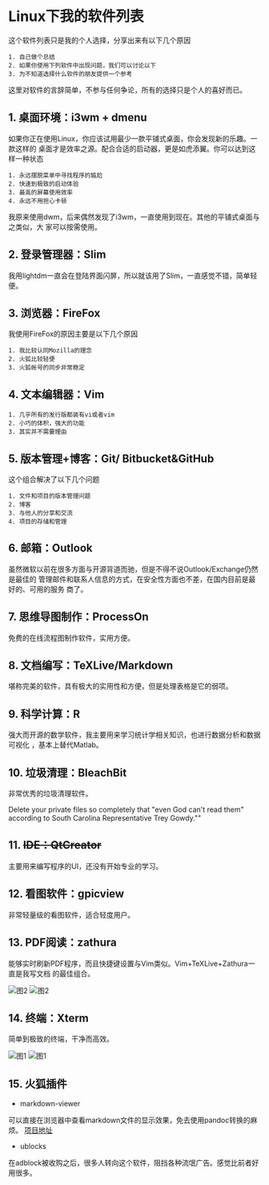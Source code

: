 # Linux下我的软件列表 

这个软件列表只是我的个人选择，分享出来有以下几个原因

    1. 自己做个总结
    2. 如果你使用下列软件中出现问题，我们可以讨论以下
    3. 为不知道选择什么软件的朋友提供一个参考

这里对软件的言辞简单，不参与任何争论，所有的选择只是个人的喜好而已。

## 1. 桌面环境：i3wm + dmenu

如果你正在使用Linux，你应该试用最少一款平铺式桌面，你会发现新的乐趣。一款这样的
桌面才是效率之源。配合合适的启动器，更是如虎添翼。你可以达到这样一种状态

    1. 永远摆脱菜单中寻找程序的尴尬
    2. 快速到极致的启动体验
    3. 最高的屏幕使用效率
    4. 永远不用担心卡顿

我原来使用dwm，后来偶然发现了i3wm，一直使用到现在。其他的平铺式桌面与之类似，大
家可以按需使用。

## 2. 登录管理器：Slim

我用lightdm一直会在登陆界面闪屏，所以就该用了Slim，一直感觉不错，简单轻便。

## 3. 浏览器：FireFox

我使用FireFox的原因主要是以下几个原因

    1. 我比较认同Mozilla的理念
    2. 火狐比较轻便
    3. 火狐帐号的同步非常稳定

## 4. 文本编辑器：Vim

    1. 几乎所有的发行版都装有vi或者vim
    2. 小巧的体积，强大的功能
    3. 其实并不需要理由

## 5. 版本管理+博客：Git/ Bitbucket&GitHub

这个组合解决了以下几个问题
    
    1. 文件和项目的版本管理问题
    2. 博客
    3. 与他人的分享和交流
    4. 项目的存储和管理

## 6. 邮箱：Outlook

虽然微软以前在很多方面与开源背道而驰，但是不得不说Outlook/Exchange仍然是最佳的
管理邮件和联系人信息的方式，在安全性方面也不差，在国内目前是最好的、可用的服务
商了。

## 7. 思维导图制作：ProcessOn

免费的在线流程图制作软件，实用方便。

## 8. 文档编写：TeXLive/Markdown

堪称完美的软件，具有极大的实用性和方便，但是处理表格是它的弱项。

## 9. 科学计算：R

强大而开源的数学软件，我主要用来学习统计学相关知识，也进行数据分析和数据可视化
，基本上替代Matlab。

## 10. 垃圾清理：BleachBit

非常优秀的垃圾清理软件。

Delete your private files so completely that "even God can't read them"
according to South Carolina Representative Trey Gowdy.""

## 11. ~~IDE：QtCreator~~

主要用来编写程序的UI，还没有开始专业的学习。

## 12. 看图软件：gpicview

非常轻量级的看图软件，适合轻度用户。

## 13. PDF阅读：zathura

能够实时刷新PDF程序，而且快捷键设置与Vim类似。Vim+TeXLive+Zathura一直是我写文档
的最佳组合。

![图2](https://github.com/LibreLex/Blog/blob/master/Linux/pic/2016-11-22-144504_1920x1080_scrot.png)
![图2](./pic/2016-11-22-144504_1920x1080_scrot.png)

## 14. 终端：Xterm

简单到极致的终端，干净而高效。

![图1](https://github.com/LibreLex/Blog/blob/master/Linux/pic/2016-11-22-144928_1920x1080_scrot.png)
![图1](./pic/2016-11-22-144928_1920x1080_scrot.png)

## 15. 火狐插件

- markdown-viewer

可以直接在浏览器中查看markdown文件的显示效果，免去使用pandoc转换的麻烦。
[项目地址](https://github.com/Thiht/markdown-viewer)

- ublocks

在adblock被收购之后，很多人转向这个软件，阻挡各种流氓广告。感觉比前者好用很多。
